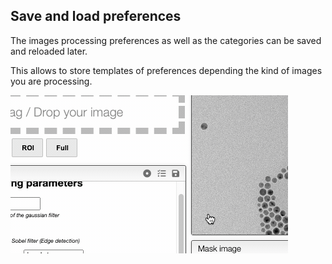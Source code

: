 ## Save and load preferences

The images processing preferences as well as the categories can be saved and reloaded later.

This allows to store templates of preferences depending the kind of images you are processing.

![prefs.gif](prefs.gif)
